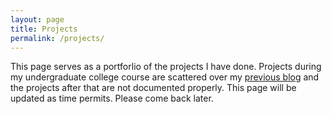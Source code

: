 ```yaml
---
layout: page
title: Projects
permalink: /projects/
---
```



This page serves as a portforlio of the projects I have done. Projects during my undergraduate college course are scattered over my [previous blog](http://www.achuwilson.wordpress.com/blog/) and the projects after that are not documented properly. This page will be updated as time permits. Please come back later.


